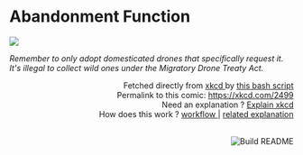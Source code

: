# <b>Abandonment Function</b>

[![](https://imgs.xkcd.com/comics/abandonment_function.png">https://imgs.xkcd.com/comics/abandonment_function.png</a>)](https://xkcd.com/2499)

<i>Remember to only adopt domesticated drones that specifically request it. It&#39;s illegal to collect wild ones under the Migratory Drone Treaty Act.</i>

<div align="right">
  Fetched directly from
  <a href="https://xkcd.com">
    xkcd
  </a>
  by
  <a href="https://github.com/Vanille-N/Vanille-N/blob/master/fetch">
    this bash script
  </a>
</div>
<div align="right">
  Permalink to this comic:
  <a href="https://xkcd.com/2499">
    https://xkcd.com/2499
  </a>
</div>
<div align="right">
  Need an explanation ?
  <a href="https://www.explainxkcd.com/wiki/index.php/2499">
    Explain xkcd
  </a>
</div>
<div align="right">
  How does this work ?
  <a href="https://github.com/Vanille-N/Vanille-N/blob/master/.github/workflows/build.yml">
    workflow
  </a>
  |
  <a href="https://simonwillison.net/2020/Jul/10/self-updating-profile-readme/">
    related explanation
  </a>
</div><br>

<a href="https://github.com/Vanille-N/Vanille-N/actions"><img src="https://github.com/Vanille-N/Vanille-N/workflows/Build%20README/badge.svg" align="right" alt="Build README"></a>
